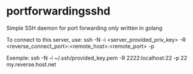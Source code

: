 # portforwardingsshd
Simple SSH daemon for port forwarding only written in golang

To connect to this server, use:
ssh -N -i <server_provided_priv_key> -R <reverse_connect_port>:<remote_host>:<remote_port> -p <port> <host>

Exemple:
ssh -N -i ~/.ssh/provided_key.pem -R 2222:localhost:22 -p 22 my.reverse.host.net
